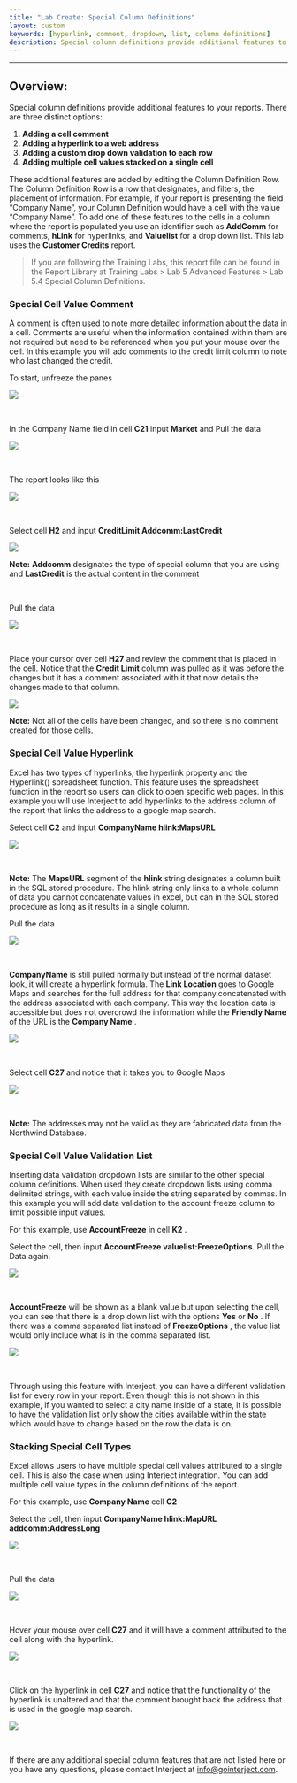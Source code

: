 ```yaml
---
title: "Lab Create: Special Column Definitions"
layout: custom
keywords: [hyperlink, comment, dropdown, list, column definitions]
description: Special column definitions provide additional features to columns within your reports.
---
```

* * *

##  **Overview:**

Special column definitions provide additional features to your reports. There are three distinct options: 

1. **Adding a cell comment**
2. **Adding a hyperlink to a web address**
3. **Adding a custom drop down validation to each row**
4. **Adding multiple cell values stacked on a single cell**

These additional features are added by editing the Column Definition Row. The Column Definition Row is a row that designates, and filters, the placement of information. For example, if your report is presenting the field “Company Name”, your Column Definition would have a cell with the value “Company Name”. To add one of these features to the cells in a column where the report is populated you use an identifier such as  **AddComm** for comments,  **hLink** for hyperlinks, and  **Valuelist** for a drop down list. This lab uses the **Customer Credits** report. 

<blockquote class=lab_info>
  If you are following the Training Labs, this report file can be found in the Report Library at Training Labs > Lab 5 Advanced Features > Lab 5.4 Special Column Definitions.
</blockquote>


###  Special Cell Value Comment 

A comment is often used to note more detailed information about the data in a cell. Comments are useful when the information contained within them are not required but need to be referenced when you put your mouse over the cell. In this example you will add comments to the credit limit column to note who last changed the credit. 

To start, unfreeze the panes 

![](/images/L-Create-SpecColDefs/01.jpg)

<br> 


In the Company Name field in cell  **C21** input  **Market** and  Pull the data 

![](/images/L-Create-SpecColDefs/02.jpg)

<br> 


The report looks like this 

![](/images/L-Create-SpecColDefs/03.jpg)

<br> 


Select cell  **H2** and input  **CreditLimit Addcomm:LastCredit**

![](/images/L-Create-SpecColDefs/04.jpg)

**Note:** **Addcomm** designates the type of special column that you are using and  **LastCredit** is the actual content in the comment 

<br> 


Pull the data 

![](/images/L-Create-SpecColDefs/05.jpg)

<br> 


Place your cursor over cell  **H27** and review the comment that is placed in the cell. Notice that the  **Credit Limit** column was pulled as it was before the changes but it has a comment associated with it that now details the changes made to that column. 

![](/images/L-Create-SpecColDefs/06.jpg)

**Note:** Not all of the cells have been changed, and so there is no comment created for those cells. 

###  Special Cell Value Hyperlink 

Excel has two types of hyperlinks, the hyperlink property and the Hyperlink() spreadsheet function. This feature uses the spreadsheet function in the report so users can click to open specific web pages. In this example you will use Interject to add hyperlinks to the address column of the report that links the address to a google map search. 

Select cell  **C2** and input  **CompanyName hlink:MapsURL**

![](/images/L-Create-SpecColDefs/07.jpg)

<br>

**Note:** The  **MapsURL** segment of the  **hlink** string designates a column built in the SQL stored procedure. The hlink string only links to a whole column of data you cannot concatenate values in excel, but can in the SQL stored procedure as long as it results in a single column. 

Pull the data 

![](/images/L-Create-SpecColDefs/08.jpg)

<br> 


**CompanyName** is still pulled normally but instead of the normal dataset look, it will create a hyperlink formula. The  **Link Location** goes to Google Maps and searches for the full address for that company.concatenated with the address associated with each company. This way the location data is accessible but does not overcrowd the information while the  **Friendly Name** of the URL is the  **Company Name** . 

![](/images/L-Create-SpecColDefs/09.jpg)

<br>

Select cell  **C27** and notice that it takes you to Google Maps 

![](/images/L-Create-SpecColDefs/10.jpg)

<br>

**Note:** The addresses may not be valid as they are fabricated data from the Northwind Database. 

###  Special Cell Value Validation List 

Inserting data validation dropdown lists are similar to the other special column definitions.  When used they create dropdown lists using comma delimited strings, with each value inside the string separated by commas.  In this example you will add data validation to the account freeze column to limit possible input values. 

For this example, use  **AccountFreeze** in cell  **K2** . 

Select the cell, then input  **AccountFreeze valuelist:FreezeOptions**. Pull the Data again.

![](/images/L-Create-SpecColDefs/11.jpg)

<br> 


**AccountFreeze** will be shown as a blank value but upon selecting the cell, you can see that there is a drop down list with the options  **Yes** or  **No** . If there was a comma separated list instead of  **FreezeOptions** , the value list would only include what is in the comma separated list. 

![](/images/L-Create-SpecColDefs/12.jpg)

<br>

Through using this feature with Interject, you can have a different validation list for every row in your report. Even though this is not shown in this example, if you wanted to select a city name inside of a state, it is possible to have the validation list only show the cities available within the state which would have to change based on the row the data is on.

###  Stacking Special Cell Types 

Excel allows users to have multiple special cell values attributed to a single cell. This is also the case when using Interject integration. You can add multiple cell value types in the column definitions of the report. 

For this example, use  **Company Name** cell  **C2**

Select the cell, then input  **CompanyName hlink:MapURL** **addcomm:AddressLong**

![](/images/L-Create-SpecColDefs/13.jpg)

<br> 


Pull the data 

![](/images/L-Create-SpecColDefs/14.jpg)

<br> 


Hover your mouse over cell  **C27** and it will have a comment attributed to the cell along with the hyperlink. 

![](/images/L-Create-SpecColDefs/15.jpg)

<br> 


Click on the hyperlink in cell  **C27** and  notice that the functionality of the hyperlink is unaltered and that the comment brought back the address that is used in the google map search. 

![](/images/L-Create-SpecColDefs/16.jpg)

<br>

If there are any additional special column features that are not listed here or you have any questions, please contact Interject at info@gointerject.com. 

